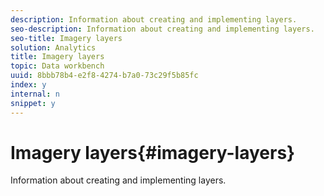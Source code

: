```yaml
---
description: Information about creating and implementing layers.
seo-description: Information about creating and implementing layers.
seo-title: Imagery layers
solution: Analytics
title: Imagery layers
topic: Data workbench
uuid: 8bbb78b4-e2f8-4274-b7a0-73c29f5b85fc
index: y
internal: n
snippet: y
---
```


# Imagery layers{#imagery-layers}

Information about creating and implementing layers.

